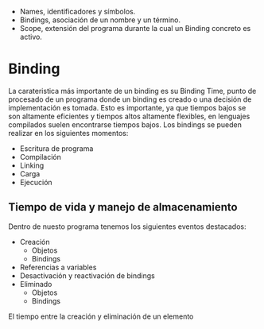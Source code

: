 - Names, identificadores y símbolos.
- Bindings, asociación de un nombre y un término.
- Scope, extensión del programa durante la cual un Binding concreto es activo.

# Binding
La carateristica más importante de un binding es su Binding Time, punto de procesado de un programa donde un binding es creado o una decisión de implementación es tomada. Esto es importante, ya que tiempos bajos se son altamente eficientes y tiempos altos altamente flexibles, en lenguajes compilados suelen encontrarse tiempos bajos. Los bindings se pueden realizar en los siguientes momentos:
- Escritura de programa
- Compilación
- Linking
- Carga
- Ejecución

## Tiempo de vida y manejo de almacenamiento
Dentro de nuesto programa tenemos los siguientes eventos destacados:
- Creación
	- Objetos
	- Bindings
- Referencias a variables
- Desactivación y reactivación de bindings
- Eliminado
	- Objetos
	- Bindings

El tiempo entre la creación y eliminación de un elemento